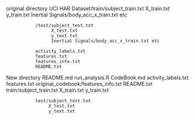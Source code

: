 original directory
UCI HAR Dataset/train/subject_train.txt
                      X_train.txt
                      y_train.txt
                      Inertial Signals/body_acc_x_train.txt etc
            
               /test/subject_test.txt
                     X_test.txt
                     y_text.txt
                     Inertial Signals/body_acc_x_train.txt etc
                     
               activity_labels.txt
               features.txt
               features_info.txt
               README.txt
               
New directory
               README.md
               run_analysis.R
               CodeBook.md
               activity_labels.txt
               features.txt
               original_codebook/features_info.txt
                                 README.txt
               train/subject_train.txt
                     X_train.txt
                     y_train.txt
               
               test/subject_test.txt
                    X_test.txt
                    y_text.txt
